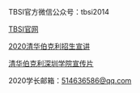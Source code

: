 
TBSI官方微信公众号：tbsi2014

[TBSI官网](https://www.tbsi.edu.cn/)

[2020清华伯克利招生宣讲](https://www.bilibili.com/video/BV1z54y1X7sg)

[清华伯克利深圳学院宣传片](https://www.bilibili.com/video/BV1Wx411E7gJ)

2020学长邮箱：514636586@qq.com
